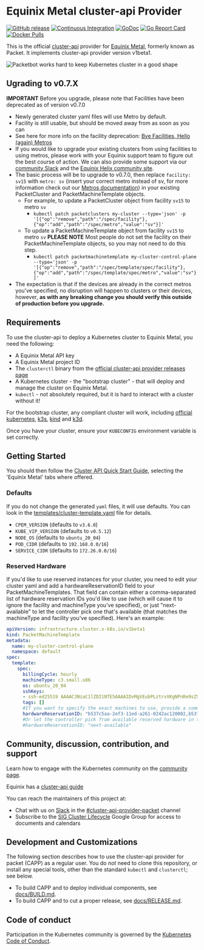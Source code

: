 # Equinix Metal cluster-api Provider

[![GitHub release](https://img.shields.io/github/release/kubernetes-sigs/cluster-api-provider-packet/all.svg?style=flat-square)](https://github.com/kubernetes-sigs/cluster-api-provider-packet/releases)
[![Continuous Integration](https://github.com/kubernetes-sigs/cluster-api-provider-packet/actions/workflows/ci.yaml/badge.svg)](https://github.com/kubernetes-sigs/cluster-api-provider-packet/actions/workflows/ci.yaml)
[![GoDoc](https://godoc.org/sigs.k8s.io/cluster-api-provider-packet?status.svg)](https://pkg.go.dev/sigs.k8s.io/cluster-api-provider-packet?tab=overview)
[![Go Report Card](https://goreportcard.com/badge/sigs.k8s.io/cluster-api-provider-packet)](https://goreportcard.com/report/sigs.k8s.io/cluster-api-provider-packet)
[![Docker Pulls](https://img.shields.io/docker/pulls/packethost/cluster-api-provider-packet.svg)](https://hub.docker.com/r/packethost/cluster-api-provider-packet/)

This is the official [cluster-api](https://github.com/kubernetes-sigs/cluster-api) provider for [Equinix Metal](https://metal.equinix.com/), formerly known as Packet. It implements cluster-api provider version v1beta1.

![Packetbot works hard to keep Kubernetes cluster in a good shape](./docs/banner.png)

## Ugrading to v0.7.X

**IMPORTANT** Before you upgrade, please note that Facilities have been deprecated as of version v0.7.0

* Newly generated cluster yaml files will use Metro by default.
* Facility is still usable, but should be moved away from as soon as you can
* See here for more info on the facility deprecation: [Bye Facilities, Hello (again) Metros](https://feedback.equinixmetal.com/changelog/bye-facilities-hello-again-metros)
* If you would like to upgrade your existing clusters from using facilities to using metros, please work with your Equinix support team to figure out the best course of action. We can also provide some support via our [community Slack](https://slack.equinixmetal.com/) and the [Equinix Helix community site](https://community.equinix.com/).
* The basic process will be to upgrade to v0.7.0, then replace `facility: sv15` with `metro: sv` (insert your correct metro instead of sv, for more information check out our [Metros documentation](https://deploy.equinix.com/developers/docs/metal/locations/metros/)) in your existing PacketCluster and PacketMachineTemplate objects.
  * For example, to update a  PacketCluster object from facility `sv15` to metro `sv`
    * `kubectl patch packetclusters my-cluster --type='json' -p '[{"op":"remove","path":"/spec/facility"},{"op":"add","path":"/spec/metro","value":"sv"}]'`
  * To update a PacketMachineTemplate object from facility `sv15` to metro `sv` **PLEASE NOTE** Most people do not set the facility on their PacketMachineTemplate objects, so you may not need to do this step.
    * `kubectl patch packetmachinetemplate my-cluster-control-plane --type='json' -p '[{"op":"remove","path":"/spec/template/spec/facility"},{"op":"add","path":"/spec/template/spec/metro","value":"sv"}]'`
* The expectation is that if the devices are already in the correct metros you've specified, no disruption will happen to clusters or their devices, however, **as with any breaking change you should verify this outside of production before you upgrade.**

## Requirements

To use the cluster-api to deploy a Kubernetes cluster to Equinix Metal, you need the following:

* A Equinix Metal API key
* A Equinix Metal project ID
* The `clusterctl` binary from the [official cluster-api provider releases page](https://github.com/kubernetes-sigs/cluster-api/releases)
* A Kubernetes cluster - the "bootstrap cluster" - that will deploy and manage the cluster on Equinix Metal.
* `kubectl` - not absolutely required, but it is hard to interact with a cluster without it!

For the bootstrap cluster, any compliant cluster will work, including
[official kubernetes](https://kubernetes.io), [k3s](https://k3s.io), [kind](https://github.com/kubernetes-sigs/kind)
and [k3d](https://github.com/rancher/k3d).

Once you have your cluster, ensure your `KUBECONFIG` environment variable is set correctly.

## Getting Started

You should then follow the [Cluster API Quick Start Guide](https://cluster-api.sigs.k8s.io/user/quick-start.html), selecting the 'Equinix Metal' tabs where offered.

### Defaults

If you do not change the generated `yaml` files, it will use defaults. You can look in the [templates/cluster-template.yaml](./templates/cluster-template.yaml) file for details.

* `CPEM_VERSION`                 (defaults to `v3.6.0`)
* `KUBE_VIP_VERSION`             (defaults to `v0.5.12`)
* `NODE_OS`                      (defaults to `ubuntu_20_04`)
* `POD_CIDR`                     (defaults to `192.168.0.0/16`)
* `SERVICE_CIDR`                 (defaults to `172.26.0.0/16`)
  
### Reserved Hardware

If you'd like to use reserved instances for your cluster, you need to edit your cluster yaml and add a hardwareReservationID field to your PacketMachineTemplates. That field can contain either a comma-separated list of hardware reservation IDs you'd like to use (which will cause it to ignore the facility and machineType you've specified), or just "next-available" to let the controller pick one that's available (that matches the machineType and facility you've specified). Here's an example:

```yaml
apiVersion: infrastructure.cluster.x-k8s.io/v1beta1
kind: PacketMachineTemplate
metadata:
  name: my-cluster-control-plane
  namespace: default
spec:
  template:
    spec:
      billingCycle: hourly
      machineType: c3.small.x86
      os: ubuntu_20_04
      sshKeys:
      - ssh-ed25519 AAAAC3NzaC1lZDI1NTE5AAAAIDvMgVEubPLztrvVKgNPnRe9sZSjAqaYj9nmCkgr4PdK username@computer
      tags: []
      #If you want to specify the exact machines to use, provide a comma separated list of UUIDs
      hardwareReservationID: "b537c5aa-2ef3-11ed-a261-0242ac120002,b537c5aa-2ef3-11ed-a261-0242ac120002"
      #Or let the controller pick from available reserved hardware in the project that matches machineType and facility with `next-available`
      #hardwareReservationID: "next-available"
```

## Community, discussion, contribution, and support

Learn how to engage with the Kubernetes community on the [community page](http://kubernetes.io/community/).

Equinix has a [cluster-api guide](https://metal.equinix.com/developers/guides/kubernetes-cluster-api/)

You can reach the maintainers of this project at:

* Chat with us on [Slack](http://slack.k8s.io/) in the [#cluster-api-provider-packet](https://kubernetes.slack.com/archives/C8TSNPY4T) channel
* Subscribe to the [SIG Cluster Lifecycle](https://groups.google.com/forum/#!forum/kubernetes-sig-cluster-lifecycle) Google Group for access to documents and calendars

## Development and Customizations

The following section describes how to use the cluster-api provider for packet (CAPP) as a regular user.
You do _not_ need to clone this repository, or install any special tools, other than the standard
`kubectl` and `clusterctl`; see below.

* To build CAPP and to deploy individual components, see [docs/BUILD.md](./docs/BUILD.md).
* To build CAPP and to cut a proper release, see [docs/RELEASE.md](./docs/RELEASE.md).

## Code of conduct

Participation in the Kubernetes community is governed by the [Kubernetes Code of Conduct](code-of-conduct.md).
